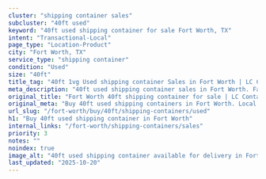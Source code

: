 ```yaml
---
cluster: "shipping container sales"
subcluster: "40ft used"
keyword: "40ft used shipping container for sale Fort Worth, TX"
intent: "Transactional-Local"
page_type: "Location-Product"
city: "Fort Worth, TX"
service_type: "shipping container"
condition: "Used"
size: "40ft"
title_tag: "40ft 1vg Used shipping container Sales in Fort Worth | LC Container"
meta_description: "40ft used shipping container sales in Fort Worth. Fast delivery, competitive pricing. Serving shipping containers area. Quote ID: 4WM. Call (214) 524-4168 for your free quote today."
original_title: "Fort Worth 40ft shipping container for sale | LC Container"
original_meta: "Buy 40ft used shipping containers in Fort Worth. Local since 2003. New & used inventory. Fast delivery. Get your free quote — call (214) 524-4168 today."
url_slug: "/fort-worth/buy/40ft/shipping-containers/used"
h1: "Buy 40ft used shipping container in Fort Worth"
internal_links: "/fort-worth/shipping-containers/sales"
priority: 3
notes: ""
noindex: true
image_alt: "40ft used shipping container available for delivery in Fort Worth"
last_updated: "2025-10-20"
---
```


<!-- TODO: Add unique city/inventory copy, images, and internal links here. -->
